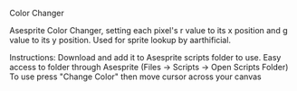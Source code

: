 Color Changer

Asesprite Color Changer, setting each pixel's r value to its x position and g value to its y position. Used for sprite lookup by aarthificial.

Instructions:
  Download and add it to Asesprite scripts folder to use. Easy access to folder through Asesprite (Files -> Scripts -> Open Scripts Folder)
  To use press "Change Color" then move cursor across your canvas
  

